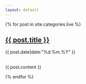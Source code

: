 ```yaml
---
layout: default
---
```


{% for post in site.categories.live %}


<div class="posts">
    <div class="post">
    <h2> <a href="{{ post.url|prepend: site.baseurl }}">{{ post.title }}</a></h2>
    <p>{{ post.date|date:"%d.%m.%Y" }}</p>
    <br>
    {{ post.content }}
    </div>
</div>


{% endfor %}